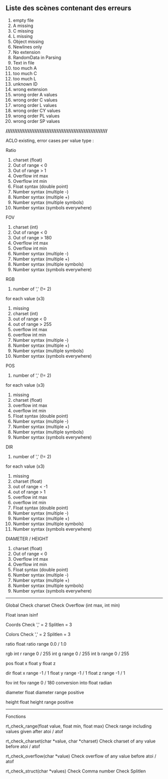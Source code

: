 ## Liste des scènes contenant des erreurs

1. empty file
2. A missing
3. C missing
4. L missing
5. Object missing
6. Newlines only
7. No extension
8. RandomData in Parsing
9. Text in file
10. too much A
11. too much C
12. too much L
13. unknown ID
14. wrong extension
15. wrong order A values
16. wrong order C values
17. wrong order L values
18. wrong order CY values
19. wrong order PL values
20. wrong order SP values

**////////////////////////////////////////////////////////////**

ACLO existing, error cases per value type :

Ratio
1. charset (float)
2. Out of range < 0
3. Out of range > 1
4. Overflow int max
5. Overflow int min
6. Float syntax (double point)
7. Number syntax (multiple -)
8. Number syntax (multiple +)
9. Number syntax (multiple symbols)
10. Number syntax (symbols everywhere)

FOV
1. charset (int)
2. Out of range < 0
3. Out of range > 180
4. Overflow int max
5. Overflow int min
6. Number syntax (multiple -)
7. Number syntax (multiple +)
8. Number syntax (multiple symbols)
9. Number syntax (symbols everywhere)

RGB
1. number of ',' (!= 2)

for each value (x3)
1. missing
2. charset (int)
3. out of range < 0
4. out of range > 255
5. overflow int max
6. overflow int min
7. Number syntax (multiple -)
8. Number syntax (multiple +)
9. Number syntax (multiple symbols)
10. Number syntax (symbols everywhere)

POS
1. number of ',' (!= 2)

for each value (x3)
1. missing
2. charset (float)
3. overflow int max
4. overflow int min
5. Float syntax (double point)
6. Number syntax (multiple -)
7. Number syntax (multiple +)
8. Number syntax (multiple symbols)
9. Number syntax (symbols everywhere)


DIR
1. number of ',' (!= 2)

for each value (x3)
1. missing
2. charset (float)
3. out of range < -1
4. out of range > 1
5. overflow int max
6. overflow int min
7. Float syntax (double point)
8. Number syntax (multiple -)
9. Number syntax (multiple +)
10. Number syntax (multiple symbols)
11. Number syntax (symbols everywhere)

DIAMETER / HEIGHT
1. charset (float)
2. Out of range < 0
3. Overflow int max
4. Overflow int min
5. Float syntax (double point)
6. Number syntax (multiple -)
7. Number syntax (multiple +)
8. Number syntax (multiple symbols)
9. Number syntax (symbols everywhere)

---------------------------------------
Global
	Check charset
	Check Overflow (int max, int min)

Float
	isnan
	isinf

Coords
	Check ','	= 2
	Splitlen	= 3

Colors
	Check ','	= 2
	Splitlen	= 3

ratio
	float	ratio
		range 0.0 / 1.0

rgb
	int		r
		range 0 / 255
	int		g
		range 0 / 255
	int		b
		range 0 / 255

pos
	float	x
	float	y
	float	z

dir
	float	x
		range -1 / 1
	float	y
		range -1 / 1
	float	z
		range -1 / 1

fov
	int		fov
		range 0 / 180
		conversion into float	radian

diameter
	float	diameter
		range positive

height
	float	height
		range positive


--------------
Fonctions

rt_check_range(float value, float min, float max)
	Check range including values given after atoi / atof

rt_check_charset(char *value, char *charset)
	Check charset of any value before atoi / atof

rt_check_overflow(char *value)
	Check overflow of any value before atoi / atof

rt_check_struct(char *values)
	Check Comma number
	Check Splitlen


